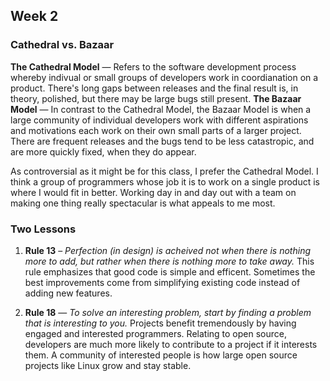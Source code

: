 ## Week 2

### Cathedral vs. Bazaar
**The Cathedral Model** — Refers to the software development process whereby indivual or small groups of developers work in coordianation on a product. There's long gaps between releases and the final result is, in theory, polished, but there may be large bugs still present.
**The Bazaar Model** — In contrast to the Cathedral Model, the Bazaar Model is when a large community of individual developers work with different aspirations and motivations each work on their own small parts of a larger project. There are frequent releases and the bugs tend to be less catastropic, and are more quickly fixed, when they do appear. 

As controversial as it might be for this class, I prefer the Cathedral Model. I think a group of programmers whose job it is to work on a single product is where I would fit in better. Working day in and day out with a team on making one thing really spectacular is what appeals to me most.

### Two Lessons
1. **Rule 13** – *Perfection (in design) is acheived not when there is nothing more to add, but rather when there is nothing more to take away.* This rule emphasizes that good code is simple and efficent. Sometimes the best improvements come from simplifying existing code instead of adding new features.  

2. **Rule 18** — *To solve an interesting problem, start by finding a problem that is interesting to you.* Projects benefit tremendously by having engaged and interested programmers. Relating to open source, developers are much more likely to contribute to a project if it interests them. A community of interested people is how large open source projects like Linux grow and stay stable.

